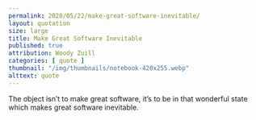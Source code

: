 ```yaml
---
permalink: 2020/05/22/make-great-software-inevitable/
layout: quotation
size: large
title: Make Great Software Inevitable
published: true
attribution: Woody Zuill
categories: [ quote ]
thumbnail: "/img/thumbnails/notebook-420x255.webp"
alttext: quote
---
```


The object isn’t to make great software, it’s to be in that wonderful 
state which makes great software inevitable.
